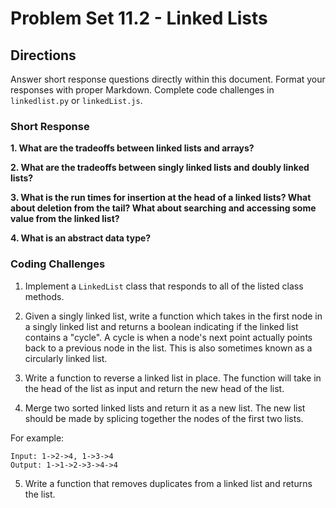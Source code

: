 # Problem Set 11.2 - Linked Lists

## Directions
Answer short response questions directly within this document. Format your responses with proper Markdown. Complete code challenges in `linkedlist.py` or `linkedList.js`.

### Short Response
**1. What are the tradeoffs between linked lists and arrays?**

**2. What are the tradeoffs between singly linked lists and doubly linked lists?**

**3. What is the run times for insertion at the head of a linked lists? What about deletion from the tail? What about searching and accessing some value from the linked list?**

**4. What is an abstract data type?**

### Coding Challenges
1. Implement a `LinkedList` class that responds to all of the listed class methods.

2. Given a singly linked list, write a function which takes in the first node in a singly linked list and returns a boolean indicating if the linked list contains a "cycle". A cycle is when a node's next point actually points back to a previous node in the list. This is also sometimes known as a circularly linked list.

3. Write a function to reverse a linked list in place. The function will take in the head of the list as input and return the new head of the list.

4. Merge two sorted linked lists and return it as a new list. The new list should
be made by splicing together the nodes of the first two lists.

  For example:
  ```
  Input: 1->2->4, 1->3->4
  Output: 1->1->2->3->4->4
  ```

5. Write a function that removes duplicates from a linked list and returns the list.
